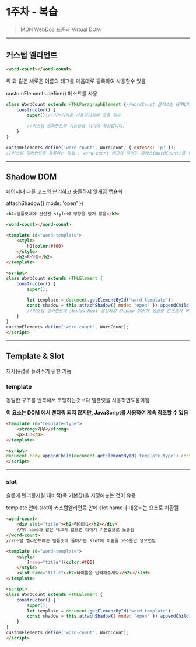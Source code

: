# 1주차 - 복습

> MDN WebDoc 표준과 Virtual DOM

------



## 커스텀 엘리먼트

```html
<word-count></word-count>
```

위 와 같은 새로운 이름의 태그를 마음대로 등록하여 사용할수 있음

customElements.define() 메소드를 사용

```javascript
class WordCount extends HTMLParagraphElement {//WordCount 클래스는 HTMLParagraphElement 기본 기능을 상속받아서 사용
	constructor() {
		super();//기본기능을 사용하기위해 호출 필수
        
		//커스텀 엘리먼트의 기능들을 여기에 작성합니다.
	}
}

customElements.define('word-count', WordCount, { extends: 'p' });
//커스텀 엘리먼트를 등록하는 방법 : word-count 태그와 주어진 클래스(WordCount)를 묶는 역할
```





------



## Shadow DOM

페이지내 다른 코드와 분리하고  충돌하지 않게끔 캡슐화 

attachShadow({ mode: 'open' })

```html
<h2>템플릿내에 선언된 style에 영향을 받지 않음</h2>

<word-count></word-count>

<template id="word-template">
	<style>
		h2{color:#f00}
	</style>
	<h2>타이틀</h2>
</template>

<script>
class WordCount extends HTMLElement {
	constructor() {
		super();

		let template = document.getElementById('word-template');
		const shadow = this.attachShadow({ mode: 'open' }).appendChild(template.content.cloneNode(true));
        //커스텀 엘리먼트에 shadow Root 생성되고 Shadow DOM에 템플릿 컨텐츠가 복제되어 삽입됨
	}
}
customElements.define('word-count', WordCount);
</script>
```



------



## Template & Slot

재사용성을 늘려주기 위한 기능



### template

동일한 구조를 반복해서 코딩하는것보다 템플릿을 사용하면도움이됨

**이 요소는 DOM 에서 렌더링 되지 않지만, JavaScript를 사용하여 계속 참조할 수 있음**

```html
<template id="template-type">
	<strong>와우</strong>
	<p>333</p>
</template>

<script>
document.body.appendChild(document.getElementById('template-type').content)
</script>
```



-----------------------------------------------------

### slot

슬롯에 렌더링시킬 대비책(즉 기본값)을 지정해놓는 것이 유용

template 안에 slot이 커스텀엘리먼트 안에 slot name과 대응되는 요소로 치환됨

```html
<word-count>
	<div slot="title"><h2>타이틀1</h2></div>
    //위 name과 같은 태그가 없으면 아래가 기본값으로 노출됨
</word-count>
//커스텀 엘리먼트에는 템플릿에 들어가는 slot에 치환될 요소들만 넣으면됨

<template id="word-template">
	<style>
		[name="title"]{color:#f00}
	</style>
	<slot name="title"><h2>타이틀을 입력해주세요</h2></slot>
</template>

<script>
class WordCount extends HTMLElement {
	constructor() {
		super();
		let template = document.getElementById('word-template');
		const shadow = this.attachShadow({ mode: 'open' }).appendChild(template.content.cloneNode(true));
	}
}
customElements.define('word-count', WordCount);
</script>
```

